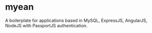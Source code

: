 myean
=====

A boilerplate for applications based in MySQL, ExpressJS, AngularJS, NodeJS with PassportJS authentication.
